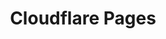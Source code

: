 ---
title: "Cloudflare Pages"
publishedAt: 2024-09-29
description: "Cloudflare Pages is a JAMstack platform for frontend developers to collaborate and deploy websites. Unlimited sites, unlimited requests, unlimited bandwidth... wow!"
slug: "cloudflare-pages"
url: "https://pages.cloudflare.com/"
---